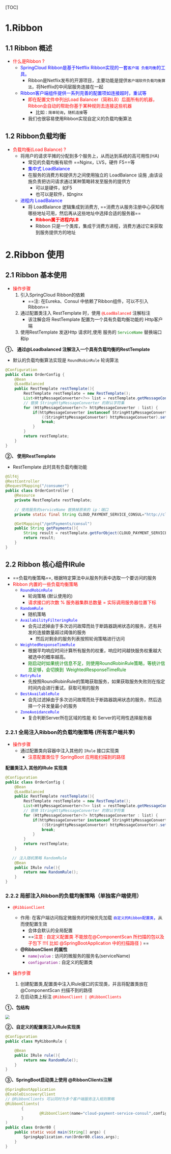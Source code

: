 [TOC]

# 1.Ribbon

## 1.1 Ribbon 概述

- <font color=red>什么是Ribbon ?</font>
  - <font color=blue>SpringCloud Ribbon是基于Netflix Ribbon实现的一套`客户端 负载均衡`的工具。</font>
    - Ribbon是Netflix发布的开源项目，主要功能是提供`客户端软件负载均衡算法`，将Netflix的中间层服务连接在一起
  - <font color=blue>Ribbon客户端组件提供一系列完善的配置项如连接超时，重试等</font>
    - <font color=red>即在配置文件中列出Load Balancer（简称LB）后面所有的机器，Ribbon会自动的帮助你基于某种规则去连接这些机器</font>
      - 比如 :  `简单轮询`，`随机连接`等
    - 我们也很容易使用Ribbon实现自定义的负载均衡算法

## 1.2 Ribbon负载均衡

- <font color=red>负载均衡(Load Balance) ?</font>
  - 将用户的请求平摊的分配到多个服务上，从而达到系统的高可用性(HA)
    - 常见的负载均衡有软件  ==Nginx，LVS，硬件 F5==等
	-  <font color=blue>集中式 LoadBalance</font>
    - 在服务的消费方和提供方之间使用独立的 LoadBalance 设施 ,由该设施负责把访问请求通过某种策略转发至服务的提供方
      - 可以是硬件，如F5
      - 也可以是软件，如nginx
  - <font color=blue>进程内 LoadBalance</font> 
    - 将 LoadBalance  逻辑集成到消费方, ==消费方从服务注册中心获知有哪些地址可用，然后再从这些地址中选择合适的服务器==
      - <font color=red>**Ribbon属于进程内LB**</font>
      - Ribbon 只是一个类库，集成于消费方进程，消费方通过它来获取到服务提供方的地址

# 2.Ribbon 使用

## 2.1 Ribbon 基本使用

- <font color=red>操作步骤</font> 
  1. 引入SpringCloud Ribbon的依赖
     - ==注: 在Eureka、Consul 中依赖了Ribbon组件，可以不引入Ribbon==
  2. 通过配置类注入 RestTemplate 时，使用 <font color=red>`@LoadBalanced`</font> 注解标注
     - 该注解会将 RestTemplate 配置为一个具有负载均衡功能的 Http客户端
  3. 使用RestTemplate 发送Http 请求时,使用 服务的 <font color=green>`ServiceName`</font> 替换端口和ip 

**①、 通过@Loadbalanced 注解注入一个具有负载均衡的RestTemplate**

- 默认的负载均衡算法实现是 `RoundRobinRule` 轮询算法

```java
@Configuration
public class OrderConfig {
    @Bean
    @LoadBalanced
    public RestTemplate restTemplate(){
        RestTemplate restTemplate = new RestTemplate();
        List<HttpMessageConverter<?>> list = restTemplate.getMessageConverters();
        // 替换 StringHttpMessageConverter 的默认字符集
        for (HttpMessageConverter<?> httpMessageConverter : list) {
            if(httpMessageConverter instanceof StringHttpMessageConverter) {
                ((StringHttpMessageConverter) httpMessageConverter).setDefaultCharset(StandardCharsets.UTF_8);
                break;
            }
        }
        return restTemplate;
    }
}
```



**②、 使用RestTemplate**

- RestTemplate 此时具有负载均衡功能

```java
@Slf4j
@RestController
@RequestMapping("/consumer")
public class OrderController {
    @Resource
    private RestTemplate restTemplate;
		
  	// 使用服务的serviceName 替换掉原来的 ip：端口 
    private static final String CLOUD_PAYMENT_SERVICE_CONSUL="http://cloud-payment-service-consul";

    @GetMapping("/getPayments/consul")
    public String getPayments(){
        String result = restTemplate.getForObject(CLOUD_PAYMENT_SERVICE_CONSUL+"/payment/get", String.class);
        return result;
    }
}
```



## 2.2 Ribbon 核心组件IRule

- ==负载均衡策略==, 根据特定算法中从服务列表中选取一个要访问的服务
- <font color=red>Ribbon 内置的一些负载均衡策略</font>
  - <font color=blue>`RoundRobinRule`</font> 
    - 轮询策略 (默认使用的)
    - <font color=red>请求接口的次数 % 服务器集群总数量 = 实际调用服务器位置下标</font>
  - <font color=blue>`RandomRule`</font>
    - 随机策略
  - <font color=blue>`AvailabilityFilteringRule`</font>
    - 会先过滤掉由于多次访问故障而处于断路器跳闸状态的服务，还有并发的连接数量超过阈值的服务
      - 然后对剩余的服务列表按照轮询策略进行访问
  - <font color=blue>`WeightedResponseTimeRule`</font>
    - 根据平均响应时间计算所有服务的权重，响应时间越快服务权重越大被选中的概率越高。
    - <font color=green>刚启动时如果统计信息不足，则使用RoundRobinRule策略，等统计信息足够，会切换到  WeightedResponseTimeRule</font>
  - <font color=blue>`RetryRule`</font>
    - 先按照RoundRobinRule的策略获取服务，如果获取服务失败则在指定时间内会进行重试，获取可用的服务
  - <font color=blue>`BestAvailableRule`</font>
    - 会先过滤掉由于多次访问故障而处于断路器跳闸状态的服务，然后选择一个并发量最小的服务
  - <font color=blue>`ZoneAvoidanceRule`</font>
    - 复合判断Server所在区域的性能 和 Server的可用性选择服务器

### 2.2.1 全局注入Ribbon的负载均衡策略 (所有客户端共享)

- <font color=red>操作步骤</font> 
  - 通过配置类向容器中注入其他的 `IRule`  接口实现类
    - <font color=red>注意配置类位于 SpringBoot 应用能扫描到的路径</font> 

 **配置类注入 其他的IRule 实现类**

```java
@Configuration
public class OrderConfig {
    @Bean
    @LoadBalanced
    public RestTemplate restTemplate(){
        RestTemplate restTemplate = new RestTemplate();
        List<HttpMessageConverter<?>> list = restTemplate.getMessageConverters();
        // 替换 StringHttpMessageConverter 的默认字符集
        for (HttpMessageConverter<?> httpMessageConverter : list) {
            if(httpMessageConverter instanceof StringHttpMessageConverter) {
                ((StringHttpMessageConverter) httpMessageConverter).setDefaultCharset(StandardCharsets.UTF_8);
                break;
            }
        }
        return restTemplate;
    }
	
   // 注入随机策略 RandomRule
    @Bean
    public IRule rule(){
        return new RandomRule();
    }
}
```



### 2.2.2 局部注入Ribbon的负载均衡策略（单独客户端使用）

- <font color=red>`@RibbionClient`</font>
  - 作用: 在客户端访问指定微服务的时候优先加载 <font color=blue>`自定义的Ribbon配置类`，</font>从而使配置生效
    - 会体会默认的全局配置
    - ==<font color=red>注意 : 自定义配置类 不能放在@ComponentScan 所扫描的包以及子包下 !!!( 比如 @SpringBootApplication 中的扫描路径 ) </font>==
  - **@RibbonClient 的属性**
    - <font color=purple>`name|value`</font>  : 访问的微服务的服务名(serviceName)
    - <font color=purple>`configuration`</font> : 自定义的配置类

- <font color=red>操作步骤</font>
  1. 创建配置类,配置类中注入IRule接口的实现类，并且将配置类放在 @ComponentScan 扫描不到的路径
  2. 在启动类上标注 <font color=red>`@RibbonClient | @RibbonClients`</font> 

**①、包结构**

<img src="image/2.Ribbon/image-20201205100306796.png"  style="zoom:80%;" />

**②、自定义的配置类注入IRule实现类**

```java
@Configuration
public class MyRibbonRule {

    @Bean
    public IRule rule(){
        return new RandomRule();
    }
}
```

**③、SpringBoot启动类上使用 @RibbonClients注解**

```java
@SpringBootApplication
@EnableDiscoveryClient
// @RibbonClients 可以同时为多个客户端服务注入规则策略
@RibbonClients(
       {
               @RibbonClient(name="cloud-payment-service-consul",configuration = MyRibbonRule.class)
       }
)
public class Order80 {
    public static void main(String[] args) {
        SpringApplication.run(Order80.class,args);
    }
}

```



































